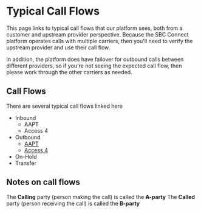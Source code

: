 # Typical Call Flows
This page links to typical call flows that our platform sees, both from a customer and upstream provider perspective.
Because the SBC Connect platform operates calls with multiple carriers, then you'll need to verify the upstream provider and use their call flow.

In addition, the platform does have failover for outbound calls between different providers, so if you're not seeing the expected call flow, then please work through the other carriers as needed.

## Call Flows
There are several typical call flows linked here
- Inbound
  - AAPT
  - Access 4
- Outbound
  - [AAPT](typical-call-flow-inbound-aapt.md)
  - [Access 4](typical-call-flow-inbound-access4.md)
- On-Hold
- Transfer

## Notes on call flows
The **Calling** party (person making the call) is called the **A-party**
The **Called** party (person receiving the call) is called the **B-party**
